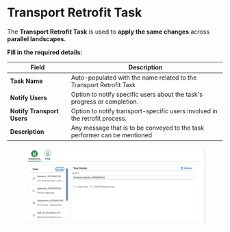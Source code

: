 # Transport Retrofit Task

The **Transport Retrofit Task** is used to **apply the same changes** across **parallel landscapes.**

**Fill in the required details:**

| **Field**                  | **Description**                                                             |
| -------------------------- | --------------------------------------------------------------------------- |
| **Task Name**              | Auto-populated with the name related to the Transport Retrofit Task         |
| **Notify Users**           | Option to notify specific users about the task's progress or completion.    |
| **Notify Transport Users** | Option to notify transport-specific users involved in the retrofit process. |
| **Description**            | Any message that is to be conveyed  to the task performer can be mentioned  |

<figure><img src="../../../.gitbook/assets/image (30) (1) (1).png" alt=""><figcaption></figcaption></figure>
